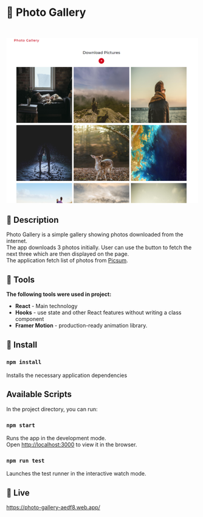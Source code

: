 # :tada: Photo Gallery

</br>

<p align="center">
  <img src="src/assets/screenshot.png">
</p>

## :pencil: Description

Photo Gallery is a simple gallery showing photos downloaded from the internet.
</br>
The app downloads 3 photos initially. User can use the button to fetch the next three which are then displayed on the page.
</br>
The application fetch list of photos from [Picsum](https://picsum.photos/v2/list).
</br>

## :wrench: Tools

**The following tools were used in project:**

- **React** - Main technology
- **Hooks** - use state and other React features without writing a class component
- **Framer Motion** - production-ready animation library.

## :construction_worker: Install

### `npm install`

Installs the necessary application dependencies

## Available Scripts

In the project directory, you can run:

### `npm start`

Runs the app in the development mode.<br />
Open [http://localhost:3000](http://localhost:3000) to view it in the browser.

### `npm run test`

Launches the test runner in the interactive watch mode.

## :movie_camera: Live

https://photo-gallery-aedf8.web.app/
